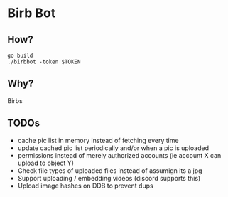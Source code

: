 # Birb Bot

## How?

```
go build
./birbbot -token $TOKEN
```

## Why?

Birbs

## TODOs

* cache pic list in memory instead of fetching every time
* update cached pic list periodically and/or when a pic is uploaded
* permissions instead of merely authorized accounts (ie account X can upload to object Y)
* Check file types of uploaded files instead of assumign its a jpg
* Support uploading / embedding videos (discord supports this)
* Upload image hashes on DDB to prevent dups